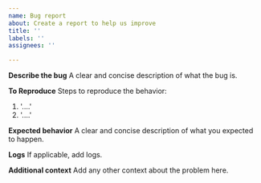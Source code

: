 ```yaml
---
name: Bug report
about: Create a report to help us improve
title: ''
labels: ''
assignees: ''

---
```


**Describe the bug**
A clear and concise description of what the bug is.

**To Reproduce**
Steps to reproduce the behavior:
1. '....'
2. '....'

**Expected behavior**
A clear and concise description of what you expected to happen.

**Logs**
If applicable, add logs.

**Additional context**
Add any other context about the problem here.
